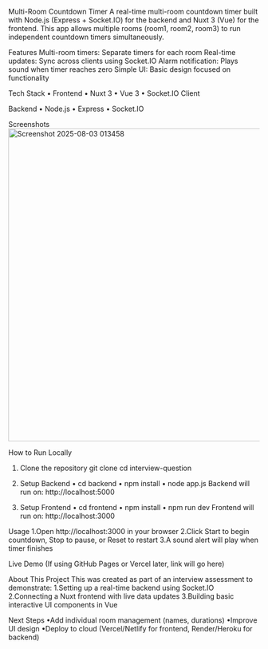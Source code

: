 Multi-Room Countdown Timer
A real-time multi-room countdown timer built with Node.js (Express + Socket.IO) for the backend and Nuxt 3 (Vue) for the frontend.
This app allows multiple rooms (room1, room2, room3) to run independent countdown timers simultaneously.

Features
Multi-room timers: Separate timers for each room
Real-time updates: Sync across clients using Socket.IO
Alarm notification: Plays sound when timer reaches zero
Simple UI: Basic design focused on functionality

Tech Stack
 • Frontend
 • Nuxt 3
 • Vue 3
 • Socket.IO Client

Backend
• Node.js
• Express
• Socket.IO

Screenshots
<img width="1909" height="627" alt="Screenshot 2025-08-03 013458" src="https://github.com/user-attachments/assets/b9fc0bce-601b-4ea8-8949-8b12fe569df6" />

How to Run Locally
1. Clone the repository
   git clone <your-repo-link>
   cd interview-question
   
2. Setup Backend
   • cd backend
   • npm install
   • node app.js
   Backend will run on: http://localhost:5000
   
4. Setup Frontend
   • cd frontend
   • npm install
   • npm run dev
   Frontend will run on: http://localhost:3000
   
Usage
1.Open http://localhost:3000 in your browser
2.Click Start to begin countdown, Stop to pause, or Reset to restart
3.A sound alert will play when timer finishes

Live Demo
(If using GitHub Pages or Vercel later, link will go here)

About This Project
This was created as part of an interview assessment to demonstrate:
1.Setting up a real-time backend using Socket.IO
2.Connecting a Nuxt frontend with live data updates
3.Building basic interactive UI components in Vue

Next Steps
•Add individual room management (names, durations)
•Improve UI design
•Deploy to cloud (Vercel/Netlify for frontend, Render/Heroku for backend)
